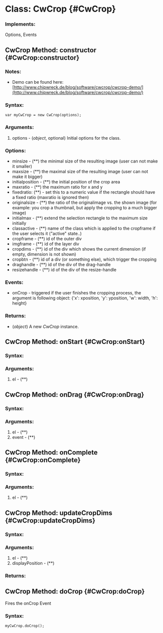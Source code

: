 Class: CwCrop {#CwCrop}
=======================



### Implements:

Options, Events




CwCrop Method: constructor {#CwCrop:constructor}
-------------------------------------------------

### Notes:

- Demo can be found here: [http://www.chipwreck.de/blog/software/cwcrop/cwcrop-demo/](http://www.chipwreck.de/blog/software/cwcrop/cwcrop-demo/) 


### Syntax:

	var myCwCrop = new CwCrop(options);

### Arguments:

1. options - (*object*, optional) Initial options for the class.

### Options:

* minsize - (**) the minimal size of the resulting image (user can not make it smaller)
* maxsize - (**) the maximal size of the resulting image (user can not make it bigger)
* initialposition - (**) the initial position of the crop area
* maxratio - (**) the maximum ratio for x and y
* fixedratio: (**) - set this to a numeric value if the rectangle should have a fixed ratio (maxratio is ignored then)
* originalsize - (**) the ratio of the originalimage vs. the shown image (for example: you crop a thumbnail, but apply the cropping to a much bigger image)
* initialmax - (**) extend the selection rectangle to the maximum size initially
* classactive - (**) name of the class which is applied to the cropframe if the user selects it ("active" state..)
* cropframe - (**) id of the outer div
* imgframe - (**) id of the layer div
* cropdims - (**) id of the div which shows the current dimension (if empty, dimension is not shown)
* cropbtn - (**) id of a div (or something else), which trigger the cropping
* draghandle - (**) id of the div of the drag-handle
* resizehandle - (**) id of the div of the resize-handle

### Events:

* onCrop - triggered if the user finishes the cropping process, the argument is following object: {'x': xposition, 'y': yposition, 'w': width, 'h': height}

### Returns:

* (*object*) A new *CwCrop* instance.


CwCrop Method: onStart {#CwCrop:onStart}
-----------------------------------------


### Syntax:



### Arguments:

1. el - (**)


CwCrop Method: onDrag {#CwCrop:onDrag}
---------------------------------------


### Syntax:



### Arguments:

1. el - (**)
2. event - (**)


CwCrop Method: onComplete {#CwCrop:onComplete}
-----------------------------------------------


### Syntax:



### Arguments:

1. el - (**)



CwCrop Method: updateCropDims {#CwCrop:updateCropDims}
-------------------------------------------------------


### Syntax:



### Arguments:

1. el - (**)
2. displayPosition - (**)

### Returns:



CwCrop Method: doCrop {#CwCrop:doCrop}
---------------------------------------

Fires the onCrop Event

### Syntax:

	myCwCrop.doCrop();

